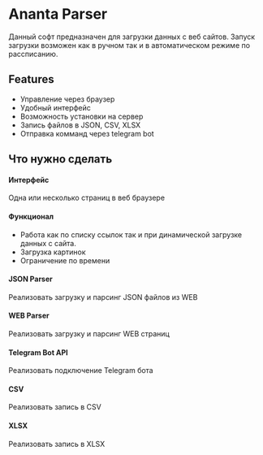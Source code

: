 
# Ananta Parser

Данный софт предназначен для загрузки данных с веб сайтов. Запуск загрузки возможен как в ручном так и в автоматическом режиме по рассписанию.

## Features

- Управление через браузер
- Удобный интерфейс
- Возможность установки на сервер
- Запись файлов в JSON, CSV, XLSX
- Отправка комманд через telegram bot


## Что нужно сделать

#### Интерфейс

Одна или несколько страниц в веб браузере

#### Функционал

- Работа как по списку ссылок так и при динамической загрузке данных с сайта.
- Загрузка картинок
- Ограничение по времени

#### JSON Parser

Реализовать загрузку и парсинг JSON файлов из WEB

#### WEB Parser

Реализовать загрузку и парсинг WEB страниц

#### Telegram Bot API

Реализовать подключение Telegram бота

#### CSV

Реализовать запись в CSV

#### XLSX

Реализовать запись в XLSX


